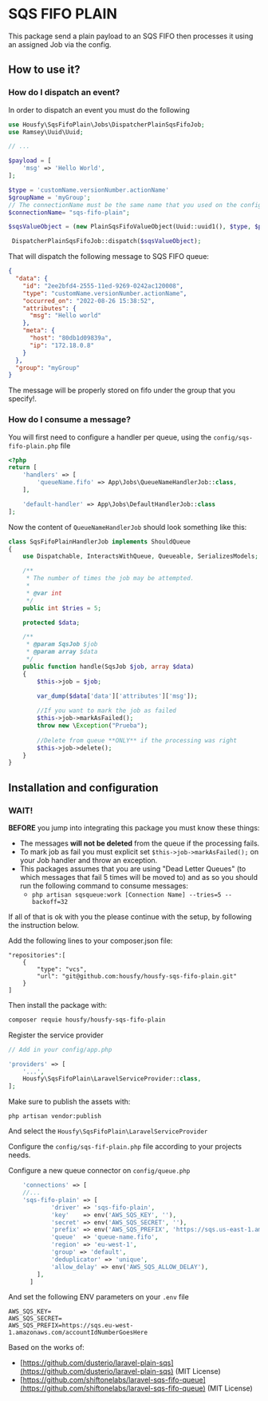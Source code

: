 # SQS FIFO PLAIN

This package send a plain payload to an SQS FIFO then processes it using an assigned Job via the config.

## How to use it?

### How do I dispatch an event?

In order to dispatch an event you must do the following

```php
use Housfy\SqsFifoPlain\Jobs\DispatcherPlainSqsFifoJob;
use Ramsey\Uuid\Uuid;

// ...

$payload = [
    'msg' => 'Hello World',
];

$type = 'customName.versionNumber.actionName'
$groupName = 'myGroup';
// The connectionName must be the same name that you used on the config/queue.php file
$connectionName= "sqs-fifo-plain";

$sqsValueObject = (new PlainSqsFifoValueObject(Uuid::uuid1(), $type, $payload, $groupName, $connectionName));

 DispatcherPlainSqsFifoJob::dispatch($sqsValueObject);
```

That will dispatch the following message to SQS FIFO queue:

```json
{
  "data": {
    "id": "2ee2bfd4-2555-11ed-9269-0242ac120008",
    "type": "customName.versionNumber.actionName",
    "occurred_on": "2022-08-26 15:38:52",
    "attributes": {
      "msg": "Hello world"
    },
    "meta": {
      "host": "80db1d09839a",
      "ip": "172.18.0.8"
    }
  },
  "group": "myGroup"
}
```

The message will be properly stored on fifo under the group that you specify!.

### How do I consume a message?

You will first need to configure a handler per queue, using the `config/sqs-fifo-plain.php` file

```php
<?php 
return [
    'handlers' => [
        'queueName.fifo' => App\Jobs\QueueNameHandlerJob::class,
    ],

    'default-handler' => App\Jobs\DefaultHandlerJob::class
];
```

Now the content of `QueueNameHandlerJob` should look something like this:

```php
class SqsFifoPlainHandlerJob implements ShouldQueue
{
    use Dispatchable, InteractsWithQueue, Queueable, SerializesModels;

    /**
     * The number of times the job may be attempted.
     *
     * @var int
     */
    public int $tries = 5;

    protected $data;

    /**
     * @param SqsJob $job
     * @param array $data
     */
    public function handle(SqsJob $job, array $data)
    {
        $this->job = $job;
        
        var_dump($data['data']['attributes']['msg']);

        //If you want to mark the job as failed
        $this->job->markAsFailed();
        throw new \Exception("Prueba");
        
        //Delete from queue **ONLY** if the processing was right
        $this->job->delete();
    }
}
```

## Installation and configuration

### WAIT!

**BEFORE** you jump into integrating this package you must know these things:
- The messages **will not be deleted** from the queue if the processing fails.
- To mark job as fail you must explicit set `$this->job->markAsFailed();` on your Job handler and throw an exception.
- This packages assumes that you are using "Dead Letter Queues" (to which messages that fail 5 times will be moved to)
and as so you should run the following command 
to consume messages:
  - `php artisan sqsqueue:work [Connection Name] --tries=5 --backoff=32`

If all of that is ok with you the please continue with the setup, by following the instruction below.

Add the following lines to your composer.json file:

```
"repositories":[
    {
        "type": "vcs",
        "url": "git@github.com:housfy/housfy-sqs-fifo-plain.git"
    }
]
```

Then install the package with:

```bash
composer requie housfy/housfy-sqs-fifo-plain
```

Register the service provider

```php
// Add in your config/app.php

'providers' => [
    '...',
    Housfy\SqsFifoPlain\LaravelServiceProvider::class,
];
```

Make sure to publish the assets with:

```
php artisan vendor:publish
```

And select the `Housfy\SqsFifoPlain\LaravelServiceProvider`

Configure the `config/sqs-fif-plain.php` file according to your projects needs.

Configure a new queue connector on `config/queue.php`

```php
    'connections' => [
    //...
    'sqs-fifo-plain' => [
            'driver' => 'sqs-fifo-plain',
            'key'    => env('AWS_SQS_KEY', ''),
            'secret' => env('AWS_SQS_SECRET', ''),
            'prefix' => env('AWS_SQS_PREFIX', 'https://sqs.us-east-1.amazonaws.com/your-account-id'),
            'queue'  => 'queue-name.fifo',
            'region' => 'eu-west-1',
            'group' => 'default',
            'deduplicator' => 'unique',
            'allow_delay' => env('AWS_SQS_ALLOW_DELAY'),
        ],
      ]
```

And set the following ENV parameters on your `.env` file

```
AWS_SQS_KEY=
AWS_SQS_SECRET=
AWS_SQS_PREFIX=https://sqs.eu-west-1.amazonaws.com/accountIdNumberGoesHere
```

Based on the works of:
- [https://github.com/dusterio/laravel-plain-sqs](https://github.com/dusterio/laravel-plain-sqs) (MIT License)
- [https://github.com/shiftonelabs/laravel-sqs-fifo-queue](https://github.com/shiftonelabs/laravel-sqs-fifo-queue) (MIT License)
